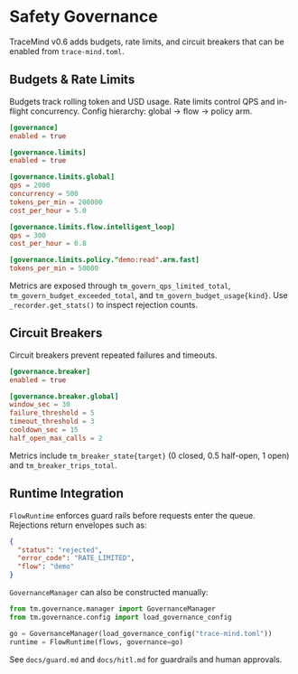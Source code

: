 # Safety Governance

TraceMind v0.6 adds budgets, rate limits, and circuit breakers that can be enabled from `trace-mind.toml`.

## Budgets & Rate Limits

Budgets track rolling token and USD usage. Rate limits control QPS and in-flight concurrency. Config hierarchy: global → flow → policy arm.

```toml
[governance]
enabled = true

[governance.limits]
enabled = true

[governance.limits.global]
qps = 2000
concurrency = 500
tokens_per_min = 200000
cost_per_hour = 5.0

[governance.limits.flow.intelligent_loop]
qps = 300
cost_per_hour = 0.8

[governance.limits.policy."demo:read".arm.fast]
tokens_per_min = 50000
```

Metrics are exposed through `tm_govern_qps_limited_total`, `tm_govern_budget_exceeded_total`, and `tm_govern_budget_usage{kind}`. Use `_recorder.get_stats()` to inspect rejection counts.

## Circuit Breakers

Circuit breakers prevent repeated failures and timeouts.

```toml
[governance.breaker]
enabled = true

[governance.breaker.global]
window_sec = 30
failure_threshold = 5
timeout_threshold = 3
cooldown_sec = 15
half_open_max_calls = 2
```

Metrics include `tm_breaker_state{target}` (0 closed, 0.5 half-open, 1 open) and `tm_breaker_trips_total`.

## Runtime Integration

`FlowRuntime` enforces guard rails before requests enter the queue. Rejections return envelopes such as:

```json
{
  "status": "rejected",
  "error_code": "RATE_LIMITED",
  "flow": "demo"
}
```

`GovernanceManager` can also be constructed manually:

```python
from tm.governance.manager import GovernanceManager
from tm.governance.config import load_governance_config

go = GovernanceManager(load_governance_config("trace-mind.toml"))
runtime = FlowRuntime(flows, governance=go)
```

See `docs/guard.md` and `docs/hitl.md` for guardrails and human approvals.
